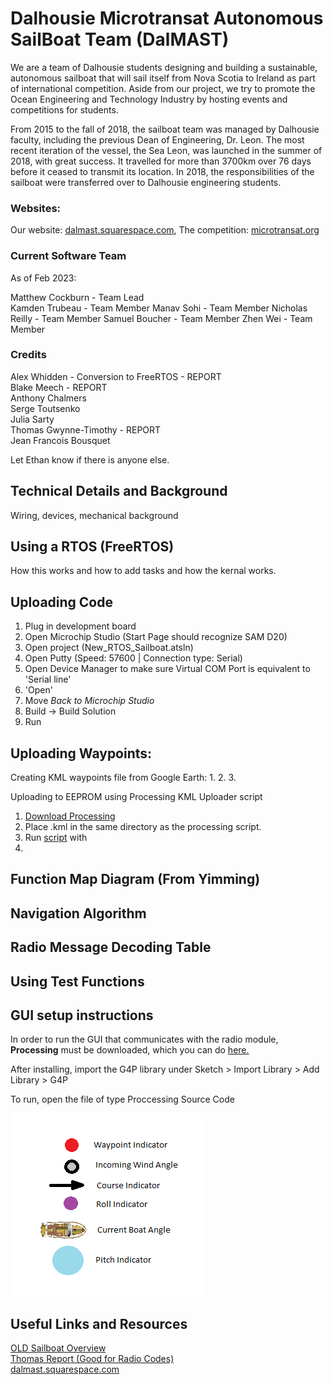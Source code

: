 # Dalhousie Microtransat Autonomous SailBoat Team (DalMAST)
We are a team of Dalhousie students designing and building a sustainable, autonomous sailboat that will sail itself from Nova Scotia to Ireland as part of international competition. Aside from our project, we try to promote the Ocean Engineering and Technology Industry by hosting events and competitions for students.

From 2015 to the fall of 2018, the sailboat team was managed by Dalhousie faculty, including the previous Dean of Engineering, Dr. Leon. The most recent iteration of the vessel, the Sea Leon, was launched in the summer of 2018, with great success. It travelled for more than 3700km over 76 days before it ceased to transmit its location. In 2018, the responsibilities of the sailboat were transferred over to Dalhousie engineering students.

### Websites: 
Our website: [dalmast.squarespace.com](https://dalmast.squarespace.com), The competition: [microtransat.org](https://www.microtransat.org/)

### Current Software Team
As of Feb 2023:

Matthew Cockburn - Team Lead  
Kamden Trubeau   - Team Member
Manav Sohi       - Team Member
Nicholas Reilly  - Team Member
Samuel Boucher   - Team Member
Zhen Wei         - Team Member

### Credits

Alex Whidden - Conversion to FreeRTOS - REPORT  
Blake Meech  - REPORT  
Anthony Chalmers  
Serge Toutsenko  
Julia Sarty  
Thomas Gwynne-Timothy  - REPORT  
Jean Francois Bousquet  

Let Ethan know if there is anyone else.

## Technical Details and Background

Wiring, devices, mechanical background

## Using a RTOS (FreeRTOS)

How this works and how to add tasks and how the kernal works.

## Uploading Code

1. Plug in development board  
2. Open Microchip Studio (Start Page should recognize SAM D20)  
4. Open project (New_RTOS_Sailboat.atsln)  
5. Open Putty (Speed: 57600 | Connection type: Serial)  
6. Open Device Manager to make sure Virtual COM Port is equivalent to 'Serial line'  
7. 'Open'
8. Move *Back to Microchip Studio*   
9. Build -> Build Solution  
11. Run  

## Uploading Waypoints:

Creating KML waypoints file from Google Earth:
1. 
2. 
3. 


Uploading to EEPROM using Processing KML Uploader script
1. [Download Processing](https://processing.org/download)
2. Place .kml in the same directory as the processing script.  
3. Run [script]() with 
4.

## Function Map Diagram (From Yimming)

## Navigation Algorithm

## Radio Message Decoding Table

## Using Test Functions

## GUI setup instructions 
In order to run the GUI that communicates with the radio module, **Processing** must be downloaded,
which you can do [here.](https://processing.org/download/)

After installing, import the G4P library under Sketch > Import Library > Add Library > G4P

To run, open the file of type Proccessing Source Code

![Legend](GUI_Legend.png "GUI Legend")

## Useful Links and Resources

[OLD Sailboat Overview](Sailboat_Docs/presentation/sailboat_overview.pptx)  
[Thomas Report (Good for Radio Codes)](Sailboat_Docs/report/master.pdf)  
[dalmast.squarespace.com](https://dalmast.squarespace.com)  

